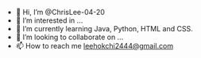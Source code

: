 - 👋 Hi, I’m @ChrisLee-04-20
- 👀 I’m interested in ...
- 🌱 I’m currently learning Java, Python, HTML and CSS.
- 💞️ I’m looking to collaborate on ...
- 📫 How to reach me leehokchi2444@gmail.com

<!---
ChrisLee-04-20/ChrisLee-04-20 is a ✨ special ✨ repository because its `README.md` (this file) appears on your GitHub profile.
You can click the Preview link to take a look at your changes.
--->
